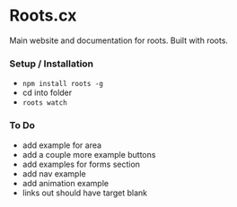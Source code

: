 Roots.cx
=================
Main website and documentation for roots. Built with roots.

### Setup / Installation
- `npm install roots -g`
- cd into folder
- `roots watch`

### To Do
- add example for area
- add a couple more example buttons
- add examples for forms section
- add nav example
- add animation example
- links out should have target blank